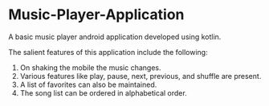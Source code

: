 # Music-Player-Application

A basic music player android application developed using kotlin.

The salient features of this application include the following:
1. On shaking the mobile the music changes.
2. Various features like play, pause, next, previous, and shuffle are present.
3. A list of favorites can also be maintained.
4. The song list can be ordered in alphabetical order.
